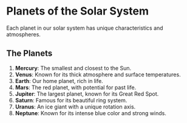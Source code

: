 # Planets of the Solar System

Each planet in our solar system has unique characteristics and atmospheres.

## The Planets
1. **Mercury**: The smallest and closest to the Sun.
2. **Venus**: Known for its thick atmosphere and surface temperatures.
3. **Earth**: Our home planet, rich in life.
4. **Mars**: The red planet, with potential for past life.
5. **Jupiter**: The largest planet, known for its Great Red Spot.
6. **Saturn**: Famous for its beautiful ring system.
7. **Uranus**: An ice giant with a unique rotation axis.
8. **Neptune**: Known for its intense blue color and strong winds.

